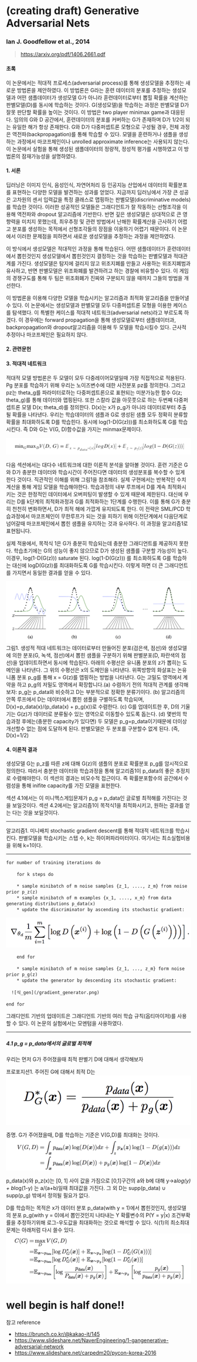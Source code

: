 # (creating draft) Generative Adversarial Nets
### Ian J. Goodfellow et al., 2014
> https://arxiv.org/pdf/1406.2661.pdf


#### 초록
이 논문에서는 적대적 프로세스(adversarial process)를 통해 생성모델을 추정하는 새로운 방법론을 제안하였다. 이 방법론은 G라는 훈련 데이터의 분포를 추정하는 생성모델과 어떤 샘플데이터가 생성모델 G가 아니라 훈련데이터로부터 뽑힐 확률을 계산하는 판별모델(D)를 동시에 학습하는 것이다. G(생성모델)을 학습하는  과정은 판별모델 D가 잘못 판단할 확률을 높이는 것이다. 이 방법은  two player minimax game과 대응된다. 임의의 G와 D 공간에서, 훈련데이터의 분포를 커버하는 G가 존재하며 D가 1/2이 되는 유일한 해가 항상 존재한다. G와 D가 다중퍼셉트론 모형으로 구성될 경우, 전체 과정은 역전파(backpropagation)를 통해 학습할 수 있다. 모델을 훈련하거나 샘플을 생성하는 과정에서 마코프체인이나 unrolled approximate inference는 사용되지 않는다. 이 논문에서 실험을 통해 생성된 샘플데이터의 정량적, 정성적 평가를 시행하였고 이 방법론의 잠재가능성을 설명하였다.

#### 1. 서론
딥러닝은 이미지 인식, 음성인식, 자연어처리 등 인공지능 산업에서 데이터의 확률분포를 표현하는 다양한 모델을 발견하는 성과를 얻었다. 지금까지 딥러닝에서 가장 큰 성공은 고차원의 센서 입력값을 특정 클래스로 맵핑하는 판별모델(discriminative models)를 학습한 것이다. 이러한 성공적인 모델들은 그래디언트가 잘 작동하는 선형조각을 이용해 역전파와 dropout 알고리즘에 기반한다. 반면 깊은 생성모델은 상대적으로 큰 영향력을 미치지 못했는데, 최우추정 및 관련 방법에서 난해한 확률계산을 근사하기 어렵고 분포를 생성하는 목적에서 선형조각들의 장점을 이용하기 어렵기 때문이다. 이 논문에서 이러한 문제점을 피하면서 새로운 생성모델을 추정하는 과정을 제안하였다. 

이 방식에서 생성모델은 적대적인 과정을 통해 학습된다. 어떤 샘플데이터가 훈련데이터에서 뽑힌것인지 생성모델에서 뽑힌것인지 결정하는 것을 학습하는 판별모델과 적대관계를 가진다. 생성모델은 탐지에 걸리지 않고 위조지폐를 만들고 사용하는 위조지폐범과 유사하고, 반면 판별모델은 위조화폐를 발견하려고 하는 경찰에 비유할수 있다. 이 게임의 경쟁구도를 통해 두 팀은 위조화폐가 진짜와 구분되지 않을 때까지 그들의 방법을 개선한다. 

이 방법론을 이용해 다양한 모델을 학습시키는 알고리즘과 최적화 알고리즘을 만들어낼 수 있다. 이 논문에서는 생성모델과 판별모델 모두 다중퍼셉트론 모형을 이용한 케이스를 탐색했다. 이 특별한 케이스를 적대적 네트워크(adversarial nets)라고 부르도록 하겠다. 이 경우에는 forward propagation을 통해 생성모델로부터 샘플데이터과, backpropagation와 dropout알고리즘을 이용해 두 모델을 학습시킬수 있다. 근사적 추정이나 마코프체인은 필요하지 않다. 

#### 2. 관련문헌

#### 3. 적대적 네트워크
적대적 모델 방법론은 두 모델이 모두 다중레이어모델일때 가장 직접적으로 적용된다. Pg 분포를 학습하기 위해 우리는 노이즈변수에 대한 사전분포 pz를 정의한다. 그리고 pz는 theta_g를 파라미터로하는 다중퍼셉트론으로 표현되는 미분가능한 함수 G(z; theta_g)를 통해 데이터와 맵핑된다. 또한 스칼라 값을 아웃풋으로 하는 두번째 다중퍼셉트론 모델 D(x; theta_d)를 정의한다. D(x)는 x가 p_g가 아니라 데이터로부터 추출될 확률을 나타낸다. 우리는 학습데이터의 샘플과 G로 생성된 샘플 모두 정확히 분류할 확률을 최대화하도록 D를 학습힌다. 동시에 log(1-D(G(z)))를 최소화하도록 G를 학습시킨다. 
즉 D와 G는 V(G, D)함수값을 가지는 minmax문제이다. 

![식(1)](/eq_1.png)

다음 섹션에서는 대다수 네트워크에 대한 이론적 분석을 알아볼 것이다. 훈련 기준은 G와 D가 충분한 데이터와 학습시간이 주어진다면 데이터의 생성분포를 복수할 수 있게 한다 것이다. 직관적인 이해를 위해 그림1을 참조해라. 실제 구현에서는 반복적인 수치 계산을 통해 게임 모델을 학습해야한다. 학습과정의 내부 루프에서 D를 계속 최적화시키는 것은 한정적인 데이터에서 오버피팅이 발생할 수 있게 때문에 제한된다. 대신에 우리는 D를 k단계의 최적화과정과 G를 최적화하는 1단계를 수행한다. 이를 통해 G가 충분히 천천히 변화하면서, D가 최적 해에 가깝게 유지되도록 한다. 이 전략은 SML/PCD 학습과정에서 마코프체인이 무한루프가 되는 것을 피하기 위해 이전단계에서 다음단계로 넘어갈때 마코프체인에서 뽑힌 샘플을 유지하는 것과 유사하다. 이 과정을 알고리즘1로 표현됩니다. 

실제 적용에서, 목적식 1은 G가 충분히 학습되는데 충분한 그래디언트를 제공하지 못한다. 학습초기에는 G의 성능이 좋지 않으므로 D가 생성된 샘플를 구분할 가능성이 높다. 이경우, log(1-D(G(z))) saturate 된다. log(1-D(G(z))) 를 최소화하도록 G를 학습하는 대신에 logD(G(z))를 최대화하도록 G를 학습시킨다. 이렇게 하면 더 큰 그래디언트를 가지면서 동일한 결과를 얻을 수 있다. 

![그림1](/fig_1.png) 
그림1. 생성적 적대 네트워크는 데이터로부터 만들어진 분포(검은색, 점선)와 생성모델에 의한 분포(G, 녹색, 점선)에서 뽑힌 샘플을 구분하기 위해 판별분포(D, 파란색의 점선)을 업데이트하면서 동시에 학습된다. 아래의 수평선은 유니폼 분포의 z가 뽑히는 도메인을 나타낸다. 그 위의 수평선은 x의 도메인을 나타낸다. 위쪽방향의 화살표는 논유니폼 분포 p_g를 통해 x = G(z)를 맵핑하는 방법을 나타낸다. G는 고밀도 영역에서 계약을 하고 p_g의 저밀도 영역에서 확장합니다.(a) 수렴하기 전의 적대적 관계를 생각해보자: p_g는 p_data와 비슷하고 D는 부분적으로 정확한 분류기이다. (b) 알고리즘의 안쪽 루프에서 D는 데이터에서 뽑힌 샘플을 구별하도록 학습되며, D(x)=p_data(x)/(p_data(x) + p_g(x))로 수렴한다. (c) G를 업데이트한 후, D의 기울기는 G(z)가 데이터로 분류될수 있는 영역으로 이동할수 있도록 돕는다. (d) 몇번의 학습과정 후에는(충분한 capacity가 있다면) 두 모델은 p_g=p_data이기때문에 더이상 개선할수 없는 점에 도달하게 된다. 판별모델은 두 분포를 구분할수 없게 된다. (즉, D(x)=1/2)

 
#### 4. 이론적 결과
생성모델 G는 p_z를 따른 z에 대해 G(z)의 샘플의 분포로 확률분포 p_g를 암시적으로 정의한다.  따라서 충분한 데이터와 학습과정을 통해 알고리즘1이 p_data의 좋은 추정치로 수렴해야한다. 이 섹션의 결과는 비모수적 접근이다. 즉 확률분포함수의 공간에서 수렴성을 통해 inifite capacity를 가진 모델을 표현한다.  

섹션 4.1에서는 이 미니맥스게임문제가 p_g = p_data인 글로벌 최적해를 가진다는 것을 보일것이다. 섹션 4.2에서는 알고리즘1이 목적식1을 최적화시키고, 원하는 결과를 얻는 다는 것을 보일것이다. 

-------------
알고리즘1. 미니배치 stochastic gradient descent를 통해 적대적 네트워크를 학습시킨다. 판별모델을 학습시키는 스텝 수, k는 하이퍼파라미터이다. 여기서는 최소실험비용을 위해 k=1이다.

-------------


    for number of training iterations do

        for k steps do

        * sample minibatch of m noise samples {z_1, ...., z_m} from noise prior p_z(z)
        * sample minibatch of m examples {x_1, ...., x_m} from data generating distributions p_data(x)
        * update the discriminator by ascending its stochastic gradient:

   ![식_dis](/gradient_discriminator.png)

        end for

        * sample minibatch of m noise samples {z_1, ..., z_m} form noise prior p_g(z)
        * update the generator by descending its stochastic gradient:

      ![식_gen](/gradient_generator.png)

    end for

그래디언트 기반의 업데이트은 그래디언트 기반의 여러 학습 규칙(옵티마이저)를 사용할 수 있다. 이 논문의 실험에서는 모멘텀을 사용하였다.

-------

##### 4.1 p_g = p_data에서의 글로벌 최적해
우리는 먼저 G가 주어졌을때 최적 판별기 D에 대해서 생각해보자

프로포지션1. 주어진 G에 대해서 최적 D는
![식2](/eq_2.png)

증명. G가 주어졌을때, D를 학습하는 기준은 V(G,D)를 최대화는 것이다. 
![식3](/eq_3.png)

p_data(x)와 p_z(x)는 \[0, 1] 사이 값을 가짐으로 \[0,1]구간의 a와 b에 대해 y->a*log(y) + b*log(1-y) 는 a/(a+b)일때 최대값을 가진다. 그 외 D는 supp(p_data) ∪ supp(p_g) 밖에서 정의될 필요가 없다. 

D를 학습하는 목적은 x가 데이터 분포 p_data(with y = 1)에서 뽑힌것인지, 생성모델의 분포 p_g(with y = 0)에서 뽑인것인지 나타내는 Y 확률변수의 P(Y = y|x) 조건부확률을 추정하기위해 로그-우도값을 최대화하는 것으로 해석할 수 있다. 식(1)의 최소최대문제는 아래처럼 다시 쓸수 있다. 
![식4](/eq_4.png)


# well begin is half done!!

참고 reference

* https://brunch.co.kr/@kakao-it/145
* https://www.slideshare.net/NaverEngineering/1-gangenerative-adversarial-network
* https://www.slideshare.net/carpedm20/pycon-korea-2016

